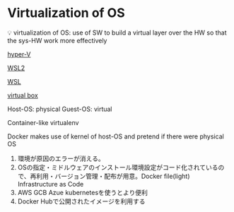 # Virtualization of OS

<aside>
💡 virtualization of OS: use of SW to build a virtual layer over the HW so that the sys-HW work more effectively

</aside>

[hyper-V](Virtualization%20of%20OS%20f888b96e45054dd1a58a4f49722d2e46/hyper-V%201598c35c40f24f6699a18d940b1423d1.md)

[WSL2](Virtualization%20of%20OS%20f888b96e45054dd1a58a4f49722d2e46/WSL2%20113c112c3ae34eb5b972a4d38675ce85.md)

[WSL](Virtualization%20of%20OS%20f888b96e45054dd1a58a4f49722d2e46/WSL%2073e98541a8164b22b6935621d9a5ce1e.md)

[virtual box](Virtualization%20of%20OS%20f888b96e45054dd1a58a4f49722d2e46/virtual%20box%20e5f0deffc9334d25b0eef1d8a7c57463.md)

Host-OS: physical
Guest-OS: virtual

Container-like virtualenv

Docker makes use of kernel of host-OS and pretend if there were physical OS

1. 環境が原因のエラーが消える。
2. OSの指定・ミドルウェアのインストール環境設定がコード化されているので、再利用・バージョン管理・配布が用意。Docker file(light) Infrastructure as Code
3. AWS GCB Azue kubernetesを使うとより便利
4. Docker Hubで公開されたイメージを利用する